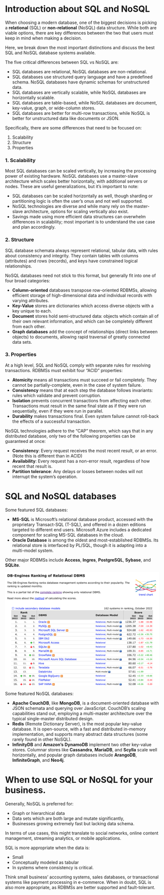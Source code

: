 # Introduction about SQL and NoSQL
When choosing a modern database, one of the biggest decisions is picking a **relational** (SQL) or **non-relational** (NoSQL) data structure. While both are viable options, there are key differences between the two that users must keep in mind when making a decision.

Here, we break down the most important distinctions and discuss the best SQL and NoSQL database systems available.

The five critical differences between SQL vs NoSQL are:
- SQL databases are relational, NoSQL databases are non-relational.
- SQL databases use structured query language and have a predefined schema. NoSQL databases have dynamic schemas for unstructured data.
- SQL databases are vertically scalable, while NoSQL databases are horizontally scalable.
- SQL databases are table-based, while NoSQL databases are document, key-value, graph, or wide-column stores.
- SQL databases are better for multi-row transactions, while NoSQL is better for unstructured data like documents or JSON.

Specifically, there are some differences that need to be focused on:
1. Scalability
2. Structure
3. Properties

### 1. Scalability
Most SQL databases can be scaled vertically, by increasing the processing power of existing hardware. NoSQL databases use a master-slave architecture which scales better horizontally, with additional servers or nodes. These are useful generalizations, but it’s important to note:

- SQL databases can be scaled horizontally as well, though sharding or partitioning logic is often the user’s onus and not well supported.
- NoSQL technologies are diverse and while many rely on the master-slave architecture, options for scaling vertically also exist.
- Savings made using more efficient data structures can overwhelm differences in scalability; most important is to understand the use case and plan accordingly.

### 2. Structure
SQL database schemata always represent relational, tabular data, with rules about consistency and integrity. They contain tables with columns (attributes) and rows (records), and keys have constrained logical relationships.

NoSQL databases need not stick to this format, but generally fit into one of four broad categories:
- **Column-oriented** databases transpose row-oriented RDBMSs, allowing efficient storage of high-dimensional data and individual records with varying attributes.
- **Key-Value** stores are dictionaries which access diverse objects with a key unique to each.
- **Document** stores hold semi-structured data: objects which contain all of their own relevant information, and which can be completely different from each other.
- **Graph databases** add the concept of relationships (direct links between objects) to documents, allowing rapid traversal of greatly connected data sets.

### 3. Properties
At a high level, SQL and NoSQL comply with separate rules for resolving transactions. RDBMSs must exhibit four “ACID” properties:
- **Atomicity** means all transactions must succeed or fail completely. They cannot be partially-complete, even in the case of system failure.
- **Consistency** means that at each step the database follows invariants: rules which validate and prevent corruption.
- **Isolation** prevents concurrent transactions from affecting each other. Transactions must result in the same final state as if they were run sequentially, even if they were run in parallel.
- **Durability** makes transactions final. Even system failure cannot roll-back the effects of a successful transaction.

NoSQL technologies adhere to the “CAP” theorem, which says that in any distributed database, only two of the following properties can be guaranteed at once:
- **Consistency**: Every request receives the most recent result, or an error. (Note this is different than in ACID)
- **Availability**: Every request has a non-error result, regardless of how recent that result is.
- **Partition tolerance**: Any delays or losses between nodes will not interrupt the system’s operation.

# SQL and NoSQL databases
Some featured SQL databases:
- **MS-SQL** is Microsoft’s relational database product, accessed with the proprietary Transact-SQL (T-SQL), and offered in a dozen editions targeted to different end users. Microsoft Azure includes a dedicated component for scaling MS-SQL databases in the cloud.
- **Oracle Database** is among the oldest and most-established RDBMSs. Its relational store is interfaced by PL/SQL, though it is adapting into a multi-model system.

Other major RDBMSs include **Access**, **Ingres**, **PostgreSQL**, **Sybase**, and **SQLite**.

![RDBMS ranking](./assets/03.png "RDBMS ranking")

Some featured NoSQL databases:
- **Apache CouchDB**, like **MongoDB**, is a document-oriented database with JSON schemata and querying over JavaScript. CouchDB’s scaling capabilities stand out, employing a multi-master architecture over the typical single-master distributed design.
- **Redis** (Remote Dictionary Server), is the most popular key-value database. It is open-source, with a fast and distributed in-memory implementation, and supports many abstract data structures (some rarely found in other NoSQL).
- **InfinityDB** and **Amazon’s DynamoDB** implement two other key-value stores. Columnar stores like **Cassandra**, **MariaDB**, and **Scylla** scale well horizontally, and popular graph databases include **ArangoDB**, **InfiniteGraph**, and **Neo4j**.

# When to use SQL or NoSQL for your business.
Generally, NoSQL is preferred for:
- Graph or hierarchical data
- Data sets which are both large and mutate significantly,
- Businesses growing extremely fast but lacking data schema.

In terms of use cases, this might translate to social networks, online content management, streaming analytics, or mobile applications.

SQL is more appropriate when the data is:
- Small
- Conceptually modeled as tabular
- In systems where consistency is critical.

Think small business’ accounting systems, sales databases, or transactional systems like payment processing in e-commerce. When in doubt, SQL is also more appropriate, as RDBMSs are better supported and fault-tolerant.
